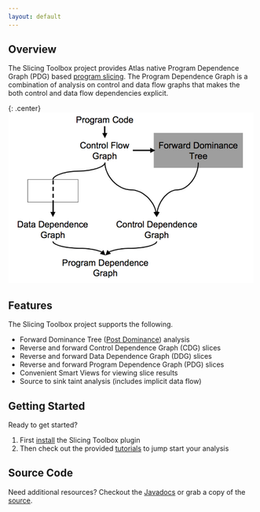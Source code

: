 ```yaml
---
layout: default
---
```


## Overview
The Slicing Toolbox project provides Atlas native Program Dependence Graph (PDG) based [program slicing](https://en.wikipedia.org/wiki/Program_slicing). The Program Dependence Graph is a combination of analysis on control and data flow graphs that makes the both control and data flow dependencies explicit.

{: .center}
![PDG](./images/pdg.png)

## Features
The Slicing Toolbox project supports the following.

- Forward Dominance Tree ([Post Dominance](https://en.wikipedia.org/wiki/Dominator_(graph_theory)#Postdominance)) analysis
- Reverse and forward Control Dependence Graph (CDG) slices
- Reverse and forward Data Dependence Graph (DDG) slices
- Reverse and forward Program Dependence Graph (PDG) slices
- Convenient Smart Views for viewing slice results
- Source to sink taint analysis (includes implicit data flow)

## Getting Started
Ready to get started?

1. First [install](/slicing-toolbox/install) the Slicing Toolbox plugin
2. Then check out the provided [tutorials](/slicing-toolbox/tutorials) to jump start your analysis

## Source Code
Need additional resources?  Checkout the [Javadocs](/slicing-toolbox/javadoc/index.html) or grab a copy of the [source](https://github.com/EnSoftCorp/slicing-toolbox).